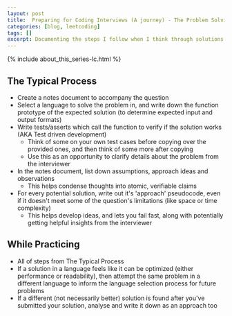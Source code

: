 ```yaml
---
layout: post
title:  Preparing for Coding Interviews (A journey) - The Problem Solving Process
categories: [blog, leetcoding]
tags: []
excerpt: Documenting the steps I follow when I think through solutions for a programming problem
---
```


{% include about_this_series-lc.html %}

## The Typical Process 
- Create a notes document to accompany the question
- Select a language to solve the problem in, and write down the function prototype of the expected solution (to determine expected input and output formats)
- Write tests/asserts which call the function to verify if the solution works (AKA Test driven development)
    - Think of some on your own test cases before copying over the provided ones, and then think of some more after copying
    - Use this as an opportunity to clarify details about the problem from the interviewer
- In the notes document, list down assumptions, approach ideas and observations
    - This helps condense thoughts into atomic, verifiable claims
- For every potential solution, write out it's 'approach' pseudocode, even if it doesn't meet some of the question's limitations (like space or time complexity)
    - This helps develop ideas, and lets you fail fast, along with potentially getting helpful insights from the interviewer


## While Practicing
- All of steps from The Typical Process
- If a solution in a language feels like it can be optimized (either performance or readability), then attempt the same problem in a different language to inform the language selection process for future problems
- If a different (not necessarily better) solution is found after you've submitted your solution, analyse and write it down as an approach too
